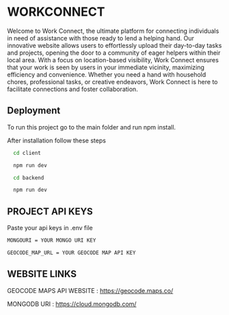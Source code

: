 # WORKCONNECT

Welcome to Work Connect, the ultimate platform for connecting individuals
in need of assistance with those ready to lend a helping hand. Our innovative
website allows users to effortlessly upload their day-to-day tasks and
projects, opening the door to a community of eager helpers within their local
area. With a focus on location-based visibility, Work Connect ensures that
your work is seen by users in your immediate vicinity, maximizing efficiency
and convenience. Whether you need a hand with household chores,
professional tasks, or creative endeavors, Work Connect is here to facilitate
connections and foster collaboration.

## Deployment

To run this project go to the main folder and run npm install.

After installation follow these steps

```bash
  cd client

  npm run dev
```

```bash
  cd backend

  npm run dev
```

## PROJECT API KEYS

Paste your api keys in .env file

```bash
MONGOURI = YOUR MONGO URI KEY

GEOCODE_MAP_URL = YOUR GEOCODE MAP API KEY

```

## WEBSITE LINKS

GEOCODE MAPS API WEBSITE : https://geocode.maps.co/

MONGODB URI : https://cloud.mongodb.com/
